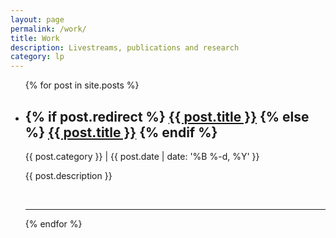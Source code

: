 ```yaml
---
layout: page
permalink: /work/
title: Work
description: Livestreams, publications and research
category: lp
---
```


<ul class="post-list">
    {% for post in site.posts %}
      <li>
        <h2>
          {% if post.redirect %}
            <a class="post-title" href="{{ post.redirect}}">{{ post.title }}</a>
          {% else %}
            <a class="post-title" href="{{ post.url | prepend: site.baseurl }}">{{ post.title }}</a>
          {% endif %}
        </h2>
        <p class="post-meta"><a>{{ post.category }}</a> | {{ post.date | date: '%B %-d, %Y' }}</p>
        <p>{{ post.description }}</p>
        <br/>
        <hr/>
      </li>
    {% endfor %}
</ul>